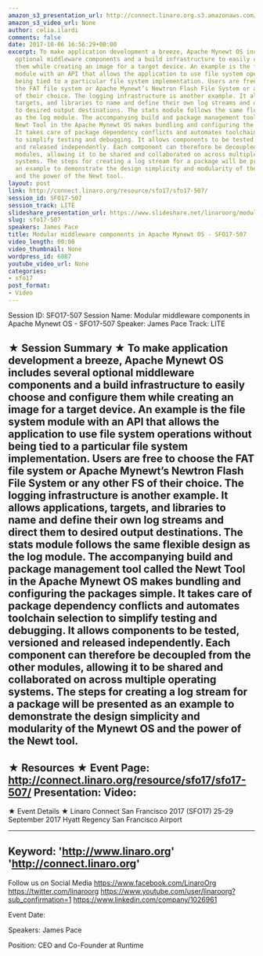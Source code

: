 ```yaml
---
amazon_s3_presentation_url: http://connect.linaro.org.s3.amazonaws.com/sfo17/Presentations/SFO17-507%20Modular%20Middleware.pdf
amazon_s3_video_url: None
author: celia.ilardi
comments: false
date: 2017-10-06 16:56:29+00:00
excerpt: To make application development a breeze, Apache Mynewt OS includes several
  optional middleware components and a build infrastructure to easily choose and configure
  them while creating an image for a target device. An example is the file system
  module with an API that allows the application to use file system operations without
  being tied to a particular file system implementation. Users are free to choose
  the FAT file system or Apache Mynewt’s Newtron Flash File System or any other FS
  of their choice. The logging infrastructure is another example. It allows applications,
  targets, and libraries to name and define their own log streams and direct them
  to desired output destinations. The stats module follows the same flexible design
  as the log module. The accompanying build and package management tool called the
  Newt Tool in the Apache Mynewt OS makes bundling and configuring the packages simple.
  It takes care of package dependency conflicts and automates toolchain selection
  to simplify testing and debugging. It allows components to be tested, versioned
  and released independently. Each component can therefore be decoupled from the other
  modules, allowing it to be shared and collaborated on across multiple operating
  systems. The steps for creating a log stream for a package will be presented as
  an example to demonstrate the design simplicity and modularity of the Mynewt OS
  and the power of the Newt tool.
layout: post
link: http://connect.linaro.org/resource/sfo17/sfo17-507/
session_id: SFO17-507
session_track: LITE
slideshare_presentation_url: https://www.slideshare.net/linaroorg/modular-middleware-components-in-apache-mynewt-os-sfo17507
slug: sfo17-507
speakers: James Pace
title: Modular middleware components in Apache Mynewt OS - SFO17-507
video_length: 00:00
video_thumbnail: None
wordpress_id: 6087
youtube_video_url: None
categories:
- sfo17
post_format:
- Video
---
```


Session ID: SFO17-507
Session Name: Modular middleware components in Apache Mynewt OS - SFO17-507
Speaker: James Pace
Track: LITE

★ Session Summary ★
To make application development a breeze, Apache Mynewt OS includes several optional middleware components and a build infrastructure to easily choose and configure them while creating an image for a target device. An example is the file system module with an API that allows the application to use file system operations without being tied to a particular file system implementation. Users are free to choose the FAT file system or Apache Mynewt’s Newtron Flash File System or any other FS of their choice. The logging infrastructure is another example. It allows applications, targets, and libraries to name and define their own log streams and direct them to desired output destinations. The stats module follows the same flexible design as the log module. The accompanying build and package management tool called the Newt Tool in the Apache Mynewt OS makes bundling and configuring the packages simple. It takes care of package dependency conflicts and automates toolchain selection to simplify testing and debugging. It allows components to be tested, versioned and released independently. Each component can therefore be decoupled from the other modules, allowing it to be shared and collaborated on across multiple operating systems. The steps for creating a log stream for a package will be presented as an example to demonstrate the design simplicity and modularity of the Mynewt OS and the power of the Newt tool.
---------------------------------------------------
★ Resources ★
Event Page: http://connect.linaro.org/resource/sfo17/sfo17-507/
Presentation:
Video:
---------------------------------------------------

★ Event Details ★
Linaro Connect San Francisco 2017 (SFO17)
25-29 September 2017
Hyatt Regency San Francisco Airport

---------------------------------------------------
Keyword:
'http://www.linaro.org'
'http://connect.linaro.org'
---------------------------------------------------
Follow us on Social Media
https://www.facebook.com/LinaroOrg
https://twitter.com/linaroorg
https://www.youtube.com/user/linaroorg?sub_confirmation=1
https://www.linkedin.com/company/1026961

Event Date:

Speakers: James Pace

Position: CEO and Co-Founder at Runtime
